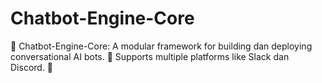 # Chatbot-Engine-Core
💬 Chatbot-Engine-Core: A modular framework for building dan deploying conversational AI bots. 🤖 Supports multiple platforms like Slack dan Discord. 🧠
